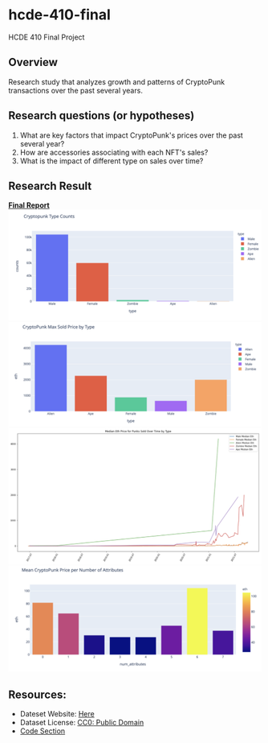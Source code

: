 # hcde-410-final
HCDE 410 Final Project

## Overview
Research study that analyzes growth and patterns of CryptoPunk transactions over the past several years.

## Research questions (or hypotheses)
1. What are key factors that impact CryptoPunk's prices over the past several year?
2. How are accessories associating with each NFT's sales?
3. What is the impact of different type on sales over time?

## Research Result
**[Final Report](finalReport.md)**
![type_counts](type_counts.png)
![max_sold_price_per_type](max_sold_price_per_type.png)
![mean_sales_per_type](mean_sales_per_type.png)
![type_counts](mean_price_per_num_of_attributes.png)

## Resources:
- Dateset Website: [Here](https://www.kaggle.com/datasets/tunguz/cryptopunks)
- Dataset License: [CC0: Public Domain](https://creativecommons.org/publicdomain/zero/1.0/)
- [Code Section](https://www.kaggle.com/datasets/tunguz/cryptopunks/code)